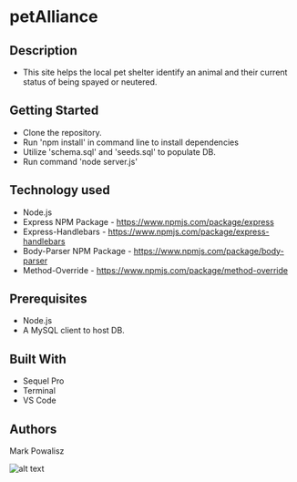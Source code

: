# petAlliance

## Description
  * This site helps the local pet shelter identify an animal and their current status of being spayed or neutered.

## Getting Started
  * Clone the repository.
  * Run 'npm install' in command line to install dependencies
  * Utilize 'schema.sql' and 'seeds.sql' to populate DB.
  * Run command 'node server.js'

## Technology used
  * Node.js
  * Express NPM Package - https://www.npmjs.com/package/express
  * Express-Handlebars -            https://www.npmjs.com/package/express-handlebars
  * Body-Parser NPM Package - https://www.npmjs.com/package/body-parser
  * Method-Override - https://www.npmjs.com/package/method-override

## Prerequisites
  * Node.js
  * A MySQL client to host DB.

## Built With
  * Sequel Pro
  * Terminal
  * VS Code

## Authors
  Mark Powalisz


![alt text](/public/assets/img/petAlliance.gif "petAlliance")